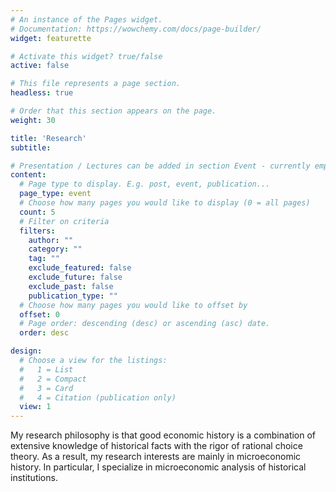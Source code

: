 ```yaml
---
# An instance of the Pages widget.
# Documentation: https://wowchemy.com/docs/page-builder/
widget: featurette

# Activate this widget? true/false
active: false

# This file represents a page section.
headless: true

# Order that this section appears on the page.
weight: 30

title: 'Research'
subtitle:

# Presentation / Lectures can be added in section Event - currently empty
content:
  # Page type to display. E.g. post, event, publication...
  page_type: event
  # Choose how many pages you would like to display (0 = all pages)
  count: 5
  # Filter on criteria
  filters:
    author: ""
    category: ""
    tag: ""
    exclude_featured: false
    exclude_future: false
    exclude_past: false
    publication_type: ""
  # Choose how many pages you would like to offset by
  offset: 0
  # Page order: descending (desc) or ascending (asc) date.
  order: desc

design:
  # Choose a view for the listings:
  #   1 = List
  #   2 = Compact
  #   3 = Card
  #   4 = Citation (publication only)
  view: 1
---
```


My research philosophy is that good economic history is a combination of extensive knowledge 
of historical facts with the rigor of rational choice theory. As a result, 
my research interests are mainly in microeconomic history. 
In particular, I specialize in microeconomic analysis of historical institutions.